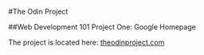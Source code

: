#The Odin Project

##Web Development 101 Project One: Google Homepage

The project is located here: [theodinproject.com](http://www.theodinproject.com/web-development-101/)
